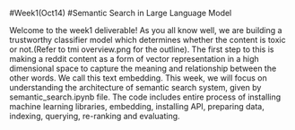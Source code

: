 #Week1(Oct14)
#Semantic Search in Large Language Model

Welcome to the week1 deliverable! As you all know well, we are building a trustworthy classifier model which determines whether the content is toxic or not.(Refer to tmi overview.png for the outline). 
The first step to this is making a reddit content as a form of vector representation in a high dimensional space to capture the meaning and relationship between the other words. We call this text embedding.
This week, we will focus on understanding the architecture of semantic search system, given by semantic_search.ipynb file. The code includes entire process of installing machine learning libraries, embedding, installing API, preparing data, indexing, querying, re-ranking and evaluating. 

